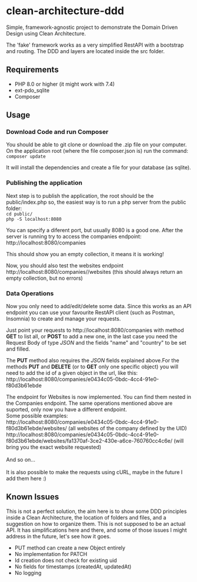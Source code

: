 # clean-architecture-ddd
Simple, framework-agnostic project to demonstrate the Domain Driven Design using Clean Architecture. 

The 'fake' framework works as a very simplified RestAPI with a bootstrap and routing.
The DDD and layers are located inside the src folder. 

## Requirements
 - PHP 8.0 or higher (it might work with 7.4)
 - ext-pdo_sqlite
 - Composer


## Usage

### Download Code and run Composer
You should be able to git clone or download the .zip file on your computer. On the application root (where the file composer.json is) run the command:
`composer update`

It will install the dependencies and create a file for your database (as sqlite). 


### Publishing the application

Next step is to publish the application, the root should be the public/index.php so, the easiest way is to run a php server from the public folder:
<br>`cd public/`
<br>`php -S localhost:8080`

You can specify a diferent port, but usually 8080 is a good one.
After the server is running try to access the companies endpoint: 
<br>http://localhost:8080/companies

This should show you an empty collection, it means it is working!

Now, you should also test the websites endpoint 
<br>http://localhost:8080/companies//websites
(this should always return an empty collection, but no errors)

### Data Operations

Now you only need to add/edit/delete some data. Since this works as an API endpoint you can use your favourite RestAPI client (such as Postman, Insomnia) to create and manage your requests.

Just point your requests to http://localhost:8080/companies with method **GET** to list all, or **POST** to add a new one, in the last case you need the Request Body of type *JSON* and the fields "name" and "country" to be set and filled.

The **PUT** method also requires the *JSON*  fields explained above.For the methods **PUT** and **DELETE** (or to **GET** only one specific object) you will need to add the id of a given object in the url, like this: <br>
http://localhost:8080/companies/e0434c05-0bdc-4cc4-91e0-f80d3b61ebde 

The endpoint for Websites is now implemented. You can find them nested in the Companies endpoint. The same operations mentioned above are suported, only now you have a different endpoint. <br>
Some possible examples:<br>
http://localhost:8080/companies/e0434c05-0bdc-4cc4-91e0-f80d3b61ebde/websites/ (all websites of the company defined by the UID)<br>
http://localhost:8080/companies/e0434c05-0bdc-4cc4-91e0-f80d3b61ebde/websites/fa1370af-3ce2-430e-a6ce-760760cc4c6e/ (will bring you the exact website requested)
<br><br>
And so on...
<br><br>
It is also possible to make the requests using cURL, maybe in the future I add them here :)


## Known Issues

This is not a perfect solution, the aim here is to show some DDD principles inside a Clean Architecture, the location of folders and files, and a suggestion on how to organize them. This is not supposed to be an actual API. 
It has simplifications here and there, and some of those issues I might address in the future, let's see how it goes. 

 - PUT method can create a new Object entirely
 - No implementation for PATCH
 - Id creation does not check for existing uid
 - No fields for timestamps (createdAt, updatedAt)
 - No logging


